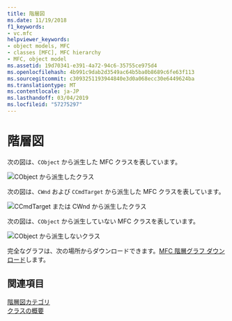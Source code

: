 ```yaml
---
title: 階層図
ms.date: 11/19/2018
f1_keywords:
- vc.mfc
helpviewer_keywords:
- object models, MFC
- classes [MFC], MFC hierarchy
- MFC, object model
ms.assetid: 19d70341-e391-4a72-94c6-35755ce975d4
ms.openlocfilehash: 4b991c9dab2d3549ac64b5ba0b8689c6fe63f113
ms.sourcegitcommit: c3093251193944840e3d0a068ecc30e6449624ba
ms.translationtype: MT
ms.contentlocale: ja-JP
ms.lasthandoff: 03/04/2019
ms.locfileid: "57275297"
---
```

# <a name="hierarchy-chart"></a>階層図

次の図は、`CObject` から派生した MFC クラスを表しています。

![CObject から派生したクラス](../mfc/media/mfc_hierarchy_chart1of3.png  "CObject から派生したクラス")

次の図は、`CWnd` および `CCmdTarget` から派生した MFC クラスを表しています。

![CCmdTarget または CWnd から派生したクラス](../mfc/media/mfc_hierarchy_chart2of3.png "CCmdTarget または CWnd から派生したクラス")

次の図は、`CObject` から派生していない MFC クラスを表しています。

![CObject から派生しないクラス](../mfc/media/mfc_hierarchy_chart3of3.png "CObject から派生しないクラス")

完全なグラフは、次の場所からダウンロードできます。[MFC 階層グラフ ダウンロード](https://aka.ms/hxgg8e)します。

## <a name="see-also"></a>関連項目

[階層図カテゴリ](../mfc/hierarchy-chart-categories.md)<br/>
[クラスの概要](../mfc/class-library-overview.md)
